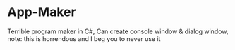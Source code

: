 # App-Maker
Terrible program maker in C#, Can create console window &amp; dialog window, note: this is horrendous and I beg you to never use it
